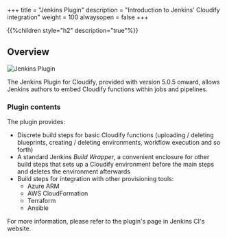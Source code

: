 +++
title = "Jenkins Plugin"
description = "Introduction to Jenkins' Cloudify integration"
weight = 100
alwaysopen = false
+++

{{%children style="h2" description="true"%}}

## Overview

![Jenkins Plugin]( /images/jenkins/jenkins-plugin.png )

The Jenkins Plugin for Cloudify, provided with version 5.0.5 onward, allows Jenkins authors
to embed Cloudify functions within jobs and pipelines.

### Plugin contents

The plugin provides:

* Discrete build steps for basic Cloudify functions (uploading / deleting blueprints, creating / deleting environments, workflow execution and so forth)
* A standard Jenkins _Build Wrapper_, a convenient enclosure for other build steps that sets up a Cloudify environment before the main steps and deletes the environment afterwards
* Build steps for integration with other provisioning tools:
    * Azure ARM
    * AWS CloudFormation
    * Terraform
    * Ansible
    
For more information, please refer to the plugin's page in Jenkins CI's website.
